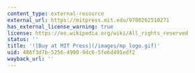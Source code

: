 ```yaml
---
content_type: external-resource
external_url: https://mitpress.mit.edu/9780262510271
has_external_license_warning: true
license: https://en.wikipedia.org/wiki/All_rights_reserved
status: ''
title: '![Buy at MIT Press](/images/mp_logo.gif)'
uid: 486f3d7b-5256-4990-9dc6-5fe6d491edf2
wayback_url: ''
---
```

